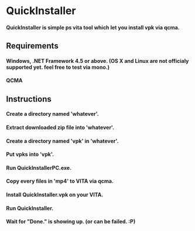 # QuickInstaller
#### QuickInstaller is simple ps vita tool which let you install vpk via qcma.
## Requirements
#### Windows, .NET Framework 4.5 or above. (OS X and Linux are not officialy supported yet. feel free to test via mono.)
#### QCMA
## Instructions
#### Create a directory named 'whatever'.
#### Extract downloaded zip file into 'whatever'.
#### Create a directory named 'vpk' in 'whatever'.
#### Put vpks into 'vpk'.
#### Run QuickInstallerPC.exe.
#### Copy every files in 'mp4' to VITA via qcma.
#### Install QuickInstaller.vpk on your VITA.
#### Run QuickInstaller.
#### Wait for "Done." is showing up. (or can be failed. :P)